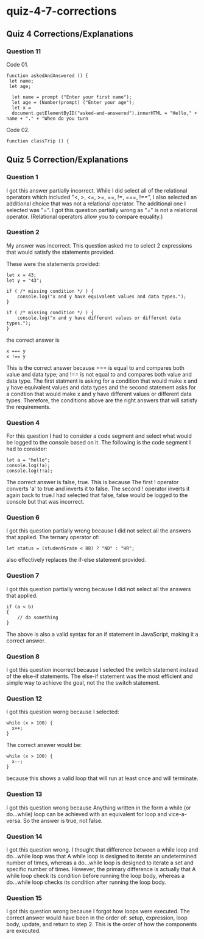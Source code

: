 # quiz-4-7-corrections

## Quiz 4 Corrections/Explanations

### Question 11


Code 01. 

```
function askedAndAnswered () {
 let name;
 let age;
  
  let name = prompt ("Enter your first name");
  let age = (Number(prompt) ("Enter your age");
  let x = 
  document.getElementByID("asked-and-answered").innerHTML = "Hello," + name + "." + "When do you turn
  ```       
  
  Code 02.
  
  ```
  function classTrip () {
  ```
        
## Quiz 5 Correction/Explanations

### Question 1
I got this answer partially incorrect. While I did select all of the relational operators which included "<, >, <=, >=, ==, !=, ===, !==",  I also selected an additional choice that was not a relational operator. The additional one I selected was "=". I got this question partially wrong as "=" is not a relational operator. (Relational operators allow you to compare equality.)

### Question 2
My answer was incorrect. This question asked me to select 2 expressions that would satisfy the statements provided.

These were the statements provided:
```
let x = 43;
let y = "43";

if ( /* missing condition */ ) {
    console.log("x and y have equivalent values and data types.");
}

if ( /* missing condition */ ) {
    console.log("x and y have different values or different data types.");
}
```
the correct answer is

```
x === y
x !== y
```
This is the correct answer because === is equal to and compares both value and data type; and !== is not equal to and compares both value and data type. The first statment is asking for a condition that would make x and y have equivalent values and data types and the second statement asks for a condtion that would make x and y have different values or different data types. Therefore, the conditions above are the right answers that will satisfy the requirements.

### Question 4
For this question I had to consider a code segment and select what would be logged to the console based on it. 
The following is the code segment I had to consider:
```
let a = "hello";
console.log(!a);
console.log(!!a);
```

The correct answer is false, true. This is because The first ! operator converts 'a' to true and inverts it to false. The second ! operator inverts it again back to true.I had selected that false, false would be logged to the console but that was incorrect.

### Question 6
I got this question partially wrong because I did not select all the answers that applied. The ternary operator of:
```
let status = (studentGrade < 88) ? "ND" : "HR";
```
also effectively replaces the if-else statement provided. 

### Question 7
I got this question partially wrong because I did not select all the answers that applied. 
```
if (a < b)
{
    // do something
}
```
The above is also a valid syntax for an if statement in JavaScript, making it a correct answer.

### Question 8
I got this question incorrect because I selected the switch statement instead of the else-if statements. The else-if statement was the most efficient and simple way to achieve the goal, not the the switch statement.

### Question 12
 I got this question worng because I selected:
 ```
 while (x > 100) {
   x++;
}
```


 The correct answer would be:
 ```
 while (x > 100) {
   x--;
}
```
 because this shows a valid loop that will run at least once and will terminate.

### Question 13
I got this question wrong because Anything written in the form a while (or do...while) loop can be achieved with an equivalent for loop and vice-a-versa. So the answer is true, not false. 

### Question 14
I got this question wrong. I thought that difference between  a while loop and do...while loop was that A while loop is designed to iterate an undetermined number of times, whereas a do...while loop is designed to iterate a set and specific number of times. However, the primary difference is actually that A while loop check its condition before running the loop body, whereas a do...while loop checks its condition after running the loop body.

### Question 15
I got this question wrong because I forgot how loops were executed. The correct answer would have been in the order of: setup, expression, loop body, update, and return to step 2. This is the order of how the components are executed.

